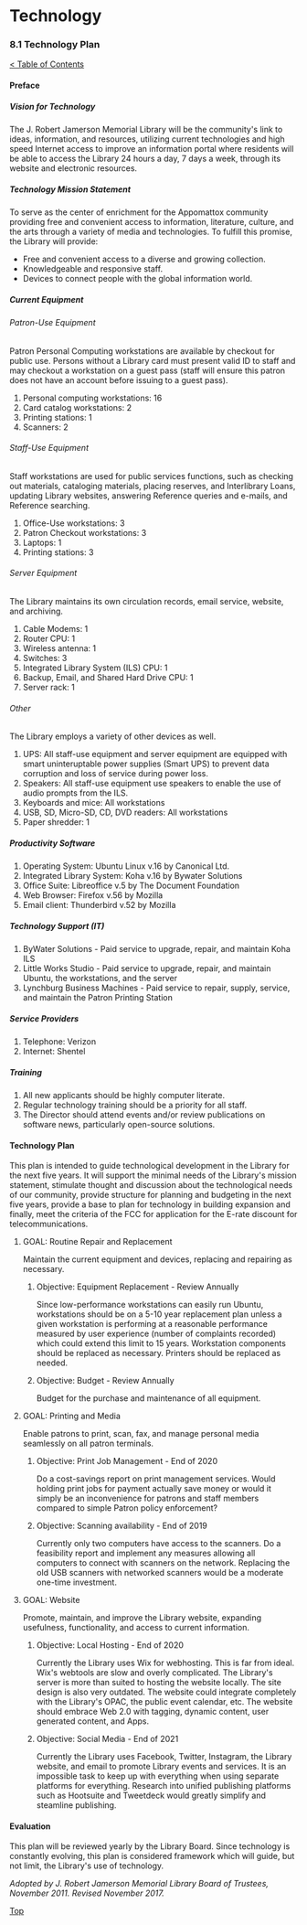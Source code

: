 [0]: ../README.md
[8.1]: technology-plan.md

# Technology
### 8.1 Technology Plan
[< Table of Contents][0]

#### Preface

##### Vision for Technology

The J. Robert Jamerson Memorial Library will be the community's link to ideas, information, and resources, utilizing current technologies and high speed Internet access to improve an information portal where residents will be able to access the Library 24 hours a day, 7 days a week, through its website and electronic resources.

##### Technology Mission Statement

To serve as the center of enrichment for the Appomattox community providing free and convenient access to information, literature, culture, and the arts through a variety of media and technologies. To fulfill this promise, the Library will provide:

* Free and convenient access to a diverse and growing collection.
* Knowledgeable and responsive staff.
* Devices to connect people with the global information world.

##### Current Equipment

###### Patron-Use Equipment

Patron Personal Computing workstations are available by checkout for public use. Persons without a Library card must present valid ID to staff and may checkout a workstation on a guest pass (staff will ensure this patron does not have an account before issuing to a guest pass).

1. Personal computing workstations: 16
2. Card catalog workstations: 2
3. Printing stations: 1
4. Scanners: 2

###### Staff-Use Equipment

Staff workstations are used for public services functions, such as checking out materials, cataloging materials, placing reserves, and Interlibrary Loans, updating Library websites, answering Reference queries and e-mails, and Reference searching.

1. Office-Use workstations: 3
2. Patron Checkout workstations: 3
3. Laptops: 1
4. Printing stations: 3

###### Server Equipment

The Library maintains its own circulation records, email service, website, and archiving.

1. Cable Modems: 1
2. Router CPU: 1
3. Wireless antenna: 1
4. Switches: 3
5. Integrated Library System (ILS) CPU: 1
6. Backup, Email, and Shared Hard Drive CPU: 1
7. Server rack: 1

###### Other

The Library employs a variety of other devices as well. 

1. UPS: All staff-use equipment and server equipment are equipped with smart uninteruptable power supplies (Smart UPS) to prevent data corruption and loss of service during power loss.
2. Speakers: All staff-use equipment use speakers to enable the use of audio prompts from the ILS.
3. Keyboards and mice: All workstations
4. USB, SD, Micro-SD, CD, DVD readers: All workstations
5. Paper shredder: 1

##### Productivity Software

1. Operating System: Ubuntu Linux v.16 by Canonical Ltd.
2. Integrated Library System: Koha v.16 by Bywater Solutions
3. Office Suite: Libreoffice v.5 by The Document Foundation
4. Web Browser: Firefox v.56 by Mozilla
5. Email client: Thunderbird v.52 by Mozilla

##### Technology Support (IT)

1. ByWater Solutions - Paid service to upgrade, repair, and maintain Koha ILS
2. Little Works Studio - Paid service to upgrade, repair, and maintain Ubuntu, the workstations, and the server
3. Lynchburg Business Machines - Paid service to repair, supply, service, and maintain the Patron Printing Station

##### Service Providers

1. Telephone: Verizon
2. Internet: Shentel

##### Training

1. All new applicants should be highly computer literate.
2. Regular technology training should be a priority for all staff.
3. The Director should attend events and/or review publications on software news, particularly open-source solutions.

#### Technology Plan

This plan is intended to guide technological development in the Library for the next five years. It will support the minimal needs of the Library's mission statement, stimulate thought and discussion about the technological needs of our community, provide structure for planning and budgeting in the next five years, provide a base to plan for technology in building expansion and finally, meet the criteria of the FCC for application for the E-rate discount for telecommunications.

1. GOAL: Routine Repair and Replacement

	Maintain the current equipment and devices, replacing and repairing as necessary.

	1. Objective: Equipment Replacement - Review Annually

		Since low-performance workstations can easily run Ubuntu, workstations should be on a 5-10 year replacement plan unless a given workstation is performing at a reasonable performance measured by user experience (number of complaints recorded) which could extend this limit to 15 years. Workstation components should be replaced as necessary. Printers should be replaced as needed.

	2. Objective: Budget - Review Annually

		Budget for the purchase and maintenance of all equipment.

2. GOAL: Printing and Media

	Enable patrons to print, scan, fax, and manage personal media seamlessly on all patron terminals.

	1. Objective: Print Job Management - End of 2020

		Do a cost-savings report on print management services. Would holding print jobs for payment actually save money or would it simply be an inconvenience for patrons and staff members compared to simple Patron policy enforcement?

	2. Objective: Scanning availability - End of 2019

		Currently only two computers have access to the scanners. Do a feasibility report and implement any measures allowing all computers to connect with scanners on the network. Replacing the old USB scanners with networked scanners would be a moderate one-time investment.


3. GOAL: Website

	Promote, maintain, and improve the Library website, expanding usefulness, functionality, and access to current information.

	1. Objective: Local Hosting - End of 2020

		Currently the Library uses Wix for webhosting. This is far from ideal. Wix's webtools are slow and overly complicated. The Library's server is more than suited to hosting the website locally. The site design is also very outdated. The website could integrate completely with the Library's OPAC, the public event calendar, etc. The website should embrace Web 2.0 with tagging, dynamic content, user generated content, and Apps.

	2. Objective: Social Media - End of 2021

		Currently the Library uses Facebook, Twitter, Instagram, the Library website, and email to promote Library events and services. It is an impossible task to keep up with everything when using separate platforms for everything. Research into unified publishing platforms such as Hootsuite and Tweetdeck would greatly simplify and steamline publishing.		

#### Evaluation

This plan will be reviewed yearly by the Library Board. Since technology is constantly evolving, this plan is considered framework which will guide, but not limit, the Library's use of technology.

*Adopted by J. Robert Jamerson Memorial Library Board of Trustees, November 2011. Revised November 2017.*

[Top][8.1]
